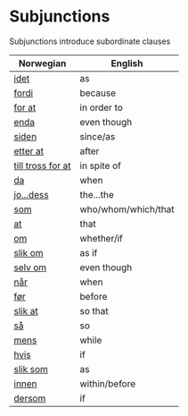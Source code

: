 # Subjunctions

Subjunctions introduce subordinate clauses

| Norwegian | English |
| --- | --- |
| [idet](https://www.ordnett.no/search?language=no&phrase=idet) | as |
| [fordi](https://www.ordnett.no/search?language=no&phrase=fordi) | because |
| [for at](https://www.ordnett.no/search?language=no&phrase=for%20at) | in order to |
| [enda](https://www.ordnett.no/search?language=no&phrase=enda) | even though |
| [siden](https://www.ordnett.no/search?language=no&phrase=siden) | since/as |
| [etter at](https://www.ordnett.no/search?language=no&phrase=etter%20at) | after |
| [till tross for at](https://www.ordnett.no/search?language=no&phrase=till%20tross%20for%20at) | in spite of |
| [da](https://www.ordnett.no/search?language=no&phrase=da) | when |
| [jo...dess](https://www.ordnett.no/search?language=no&phrase=jo...dess) | the...the |
| [som](https://www.ordnett.no/search?language=no&phrase=som) | who/whom/which/that |
| [at](https://www.ordnett.no/search?language=no&phrase=at) | that |
| [om](https://www.ordnett.no/search?language=no&phrase=om) | whether/if |
| [slik om](https://www.ordnett.no/search?language=no&phrase=slik%20om) | as if |
| [selv om](https://www.ordnett.no/search?language=no&phrase=selv%20om) | even though |
| [når](https://www.ordnett.no/search?language=no&phrase=når) | when |
| [før](https://www.ordnett.no/search?language=no&phrase=før) | before |
| [slik at](https://www.ordnett.no/search?language=no&phrase=slik%20at) | so that |
| [så](https://www.ordnett.no/search?language=no&phrase=så) | so |
| [mens](https://www.ordnett.no/search?language=no&phrase=mens) | while |
| [hvis](https://www.ordnett.no/search?language=no&phrase=hvis) | if |
| [slik som](https://www.ordnett.no/search?language=no&phrase=slik%20som) | as |
| [innen](https://www.ordnett.no/search?language=no&phrase=innen) | within/before |
| [dersom](https://www.ordnett.no/search?language=no&phrase=dersom) | if |


